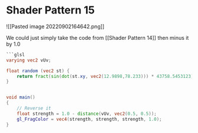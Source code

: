 # Shader Pattern 15
![[Pasted image 20220902164642.png]]

We could just simply take the code from [[Shader Pattern 14]] then minus it by 1.0
```glsl
```glsl
varying vec2 vUv;

float random (vec2 st) {
    return fract(sin(dot(st.xy, vec2(12.9898,78.233))) * 43758.5453123);
}


void main()
{
	// Reverse it
    float strength = 1.0 - distance(vUv, vec2(0.5, 0.5));
    gl_FragColor = vec4(strength, strength, strength, 1.0);
}
```

